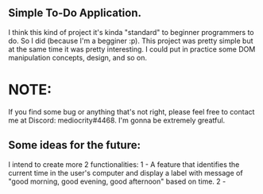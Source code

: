 ## Simple To-Do Application.

I think this kind of project it's kinda "standard" to beginner programmers to do. So I did (because I'm a begginer :p).
This project was pretty simple but at the same time it was pretty interesting. I could put in practice some DOM manipulation concepts, design, and so on.

# NOTE:
If you find some bug or anything that's not right, please feel free to contact me at Discord: mediocrity#4468. I'm gonna be extremely greatful.

## Some ideas for the future:
I intend to create more 2 functionalities:
    1 - A feature that identifies the current time in the user's computer and display a label with message of "good morning, good evening, good afternoon" based on time.
    2 - 